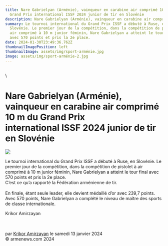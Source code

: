 ```yaml
---
title: Nare Gabrielyan (Arménie), vainqueur en carabine air comprimé 10 m du
  Grand Prix international ISSF 2024 junior de tir en Slovénie
description: Nare Gabrielyan (Arménie), vainqueur en carabine air comprimé 10 m
summary: Le tournoi international du Grand Prix ISSF a débuté à Ruse, en
  Slovénie. Le premier jour de la compétition, dans la compétition de pistolet à
  air comprimé à 10 m junior féminin, Nare Gabrielyan a atteint le tour final
  avec 570 points et pris la 2e place.
date: 2024-01-30T23:49:36.762Z
thumbnailImagePosition: left
thumbnailImage: assets/img/sport-arménie.jpg
image: assets/img/sport-arménie-2.jpg
---
```

\
\

<!--StartFragment-->

# Nare Gabrielyan (Arménie), vainqueur en carabine air comprimé 10 m du Grand Prix international ISSF 2024 junior de tir en Slovénie

![](https://www.armenews.com/IMG/arton111677.jpg)

Le tournoi international du Grand Prix ISSF a débuté à Ruse, en Slovénie. Le premier jour de la compétition, dans la compétition de pistolet à air comprimé à 10 m junior féminin, Nare Gabrielyan a atteint le tour final avec 570 points et pris la 2e place.\
C’est ce qu’a rapporté la Fédération arménienne de tir.\
\
En finale, étant seule leader, elle devient médaillé d’or avec 239,7 points.\
Avec 570 points, Nare Gabrielyan a complété le niveau de maître des sports de classe internationale.

Krikor Amirzayan



\
\
par [Krikor Amirzayan](https://www.armenews.com/spip.php?page=auteur&id_auteur=33) le samedi 13 janvier 2024\
© armenews.com 2024

<!--EndFragment-->